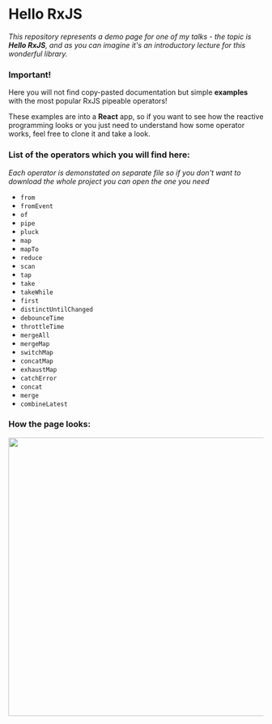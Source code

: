 # Hello RxJS

_This repository represents a demo page for one of my talks - the topic is **Hello RxJS**, and as you can imagine it's an introductory lecture for this wonderful library._

### Important!

Here you will not find copy-pasted documentation but simple **examples** with the most popular RxJS pipeable operators!

These examples are into a **React** app, so if you want to see how the reactive programming looks or you just need to understand how some operator works, feel free to clone it and take a look.

### List of the operators which you will find here:

*Each operator is demonstated on separate file so if you don't want to download the whole project you can open the one you need*

- `from` 
- `fromEvent`
- `of`
- `pipe`
- `pluck`
- `map`
- `mapTo`
- `reduce`
- `scan`
- `tap`
- `take`
- `takeWhile`
- `first`
- `distinctUntilChanged`
- `debounceTime`
- `throttleTime`
- `mergeAll`
- `mergeMap`
- `switchMap`
- `concatMap`
- `exhaustMap`
- `catchError`
- `concat`
- `merge`
- `combineLatest`

### How the page looks:
 <img src="https://user-images.githubusercontent.com/20865548/149635215-36d15c64-a33a-4df3-a0ff-d68843f18251.png" width="550"/>

